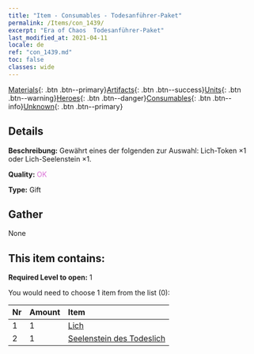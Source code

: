 ```yaml
---
title: "Item - Consumables - Todesanführer-Paket"
permalink: /Items/con_1439/
excerpt: "Era of Chaos  Todesanführer-Paket"
last_modified_at: 2021-04-11
locale: de
ref: "con_1439.md"
toc: false
classes: wide
---
```

 [Materials](/de/Items/){: .btn .btn--primary}[Artifacts](/de/Items/Artifacts/){: .btn .btn--success}[Units](/de/Items/Units/){: .btn .btn--warning}[Heroes](/de/Items/Heroes/){: .btn .btn--danger}[Consumables](/de/Items/Consumables/){: .btn .btn--info}[Unknown](/de/Items/Unknown/){: .btn .btn--primary}

## Details
 **Beschreibung:** Gewährt eines der folgenden zur Auswahl: Lich-Token ×1 oder Lich-Seelenstein ×1.

 **Quality:** <span style="color: #DA70D6">OK</span>

 **Type:** Gift

## Gather

  None

## This item contains:

 **Required Level to open:** 1

 You would need to choose 1 item from the list (0):

  | Nr | Amount |     Item    |
  |:---|:-------|:------------|
  | 1 | 1 | [Lich](/de/Items/unt_212/) | 
  | 2 | 1 | [Seelenstein des Todeslich](/de/Items/unt_301/) | 
